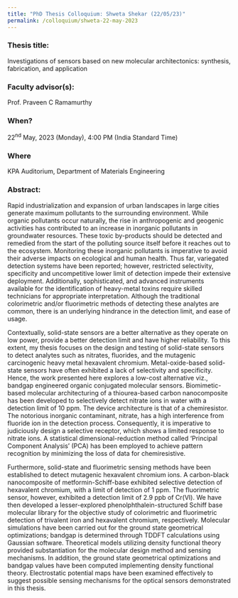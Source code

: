 ```yaml
---
title: "PhD Thesis Colloquium: Shweta Shekar (22/05/23)"
permalink: /colloquium/shweta-22-may-2023
---
```

### Thesis title:
Investigations of sensors based on new molecular architectonics: synthesis, fabrication, and application

### Faculty advisor(s):
Prof. Praveen C Ramamurthy

### When?
22<sup>nd</sup> May, 2023 (Monday), 4:00 PM (India Standard Time)

### Where
 KPA Auditorium, Department of Materials Engineering

### Abstract: 
Rapid industrialization and expansion of urban landscapes in large cities generate maximum pollutants to the surrounding environment. While organic pollutants occur naturally, the rise in anthropogenic and geogenic activities has contributed to an increase in inorganic pollutants in groundwater resources. These toxic by-products should be detected and remedied from the start of the polluting source itself before it reaches out to the ecosystem. Monitoring these inorganic pollutants is imperative to avoid their adverse impacts on ecological and human health. Thus far, variegated detection systems have been reported; however, restricted selectivity, specificity and uncompetitive lower limit of detection impede their extensive deployment. Additionally, sophisticated, and advanced instruments available for the identification of heavy-metal toxins require skilled technicians for appropriate interpretation. Although the traditional colorimetric and/or fluorimetric methods of detecting these analytes are common, there is an underlying hindrance in the detection limit, and ease of usage.  
 
Contextually, solid-state sensors are a better alternative as they operate on low power, provide a better detection limit and have higher reliability. To this extent, my thesis focuses on the design and testing of solid-state sensors to detect analytes such as nitrates, fluorides, and the mutagenic carcinogenic heavy metal hexavalent chromium. Metal-oxide-based solid-state sensors have often exhibited a lack of selectivity and specificity. Hence, the work presented here explores a low-cost alternative viz., bandgap engineered organic conjugated molecular sensors. Biomimetic-based molecular architecturing of a thiourea-based carbon nanocomposite has been developed to selectively detect nitrate ions in water with a detection limit of 10 ppm. The device architecture is that of a chemiresistor. The notorious inorganic contaminant, nitrate, has a high interference from fluoride ion in the detection process. Consequently, it is imperative to judiciously design a selective receptor, which shows a limited response to nitrate ions. A statistical dimensional-reduction method called ‘Principal Component Analysis’ (PCA) has been employed to achieve pattern recognition by minimizing the loss of data for chemiresistive.  
 
Furthermore, solid-state and fluorimetric sensing methods have been established to detect mutagenic hexavalent chromium ions. A carbon-black nanocomposite of metformin-Schiff-base exhibited selective detection of hexavalent chromium, with a limit of detection of 1 ppm. The fluorimetric sensor, however, exhibited a detection limit of 2.9 ppb of Cr(VI). We have then developed a lesser-explored phenolphthalein-structured Schiff base molecular library for the objective study of colorimetric and fluorimetric detection of trivalent iron and hexavalent chromium, respectively. Molecular simulations have been carried out for the ground state geometrical optimizations; bandgap is determined through TDDFT calculations using Gaussian software. Theoretical models utilizing density functional theory provided substantiation for the molecular design method and sensing mechanisms. In addition, the ground state geometrical optimizations and bandgap values have been computed implementing density functional theory. Electrostatic potential maps have been examined effectively to suggest possible sensing mechanisms for the optical sensors demonstrated in this thesis. 